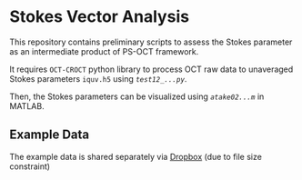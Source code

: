 # Stokes Vector Analysis 

This repository contains preliminary scripts to assess the Stokes parameter as an intermediate product of PS-OCT framework.

It requires `OCT-CROCT` python library to process OCT raw data to unaveraged Stokes parameters `iquv.h5` using *`test12_...py`*.

Then, the Stokes parameters can be visualized using *`atake02...m`* in MATLAB.


## Example Data

The example data is shared separately via [Dropbox](https://www.dropbox.com/sh/zc4g5ga70nj91oh/AACVf4mWa6Ol-JbTDAEqVe1aa?dl=0) (due to file size constraint)